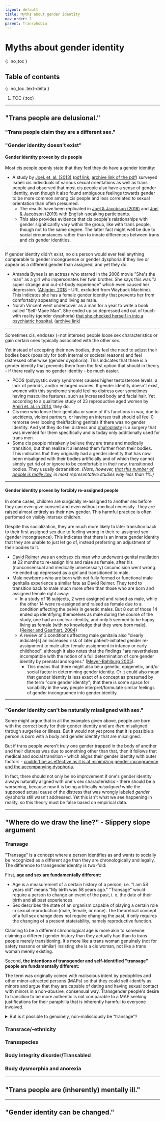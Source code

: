 ```yaml
---
layout: default
title: Myths about gender identity
nav_order: 2
parent: Transphobia
---
```

<script> jtd.setTheme('green'); </script>
# Myths about gender identity
{: .no_toc }

## Table of contents
{: .no_toc .text-delta }

1. TOC
{:toc}

---

## "Trans people are delusional."

### "Trans people claim they are a different sex."

### "Gender identity doesn't exist"

#### Gender identity proven by cis people

Most cis people openly state that they feel they do have a gender identity:
- A study by [Joel. et. al. (2013)](https://doi.org/10.1080/19419899.2013.830640) ([pdf link](https://people.socsci.tau.ac.il/mu/daphnajoel/files/2014/11/Joel_gender_identity_2013.pdf), [archive link of the pdf](https://web.archive.org/web/20210425120153/https://people.socsci.tau.ac.il/mu/daphnajoel/files/2014/11/Joel_gender_identity_2013.pdf)) surveyed Israeli cis individuals of various sexual orientations as well as trans people and observed that most cis people also have a sense of gender identity, even though it also found ambiguous feelings towards gender to be more common among cis people and less correlated to sexual orientation than often presumed. 
	- The results have been replicated in [Joel & Jacobson (2018)](doi.org/10.1007/s10508-018-1239-y) and [Joel & Jacobson (2019)]( https://doi.org/10.1080/00224499.2018.1523998) with English-speaking participants.
	- This also provides evidence that cis people's relationships with gender significantly vary within the group, like with trans people, though not to the same degree. The latter fact might well be due to social circumstances rather than to innate differences between trans and cis gender identities.

---

If gender identity didn't exist, no cis person would ever feel anything comparable to gender incongruence or gender dysphoria if they live or appear as a different gender than assigned, and yet they do.

- Amanda Bynes is an actress who starred in the 2006 movie "She's the man" as a girl who impersonates her twin brother. She says this was "a super strange and out-of-body experience" which even caused her depression. ([Ahlgrim, 2018](https://www.insider.com/amanda-bynes-paper-magazine-interview-depression-shes-the-man-2018-11) - URL excluded from Wayback Machine). This indicates she has a female gender identity that prevents her from comfortably appearing and living as male.
- Norah Vincent went undercover as a man for a year to write a book called "Self-Made Man". She ended up so depressed and out of touch with reality (gender dysphoria) [that she checked herself in into a psychiatric hospital.](http://content.time.com/time/arts/article/0,8599,1868983,00.html) ([archive link](https://web.archive.org/web/20200219104300/http://content.time.com/time/arts/article/0,8599,1868983,00.html))

---

Sometimes cis, endosex (=not intersex) people loose sex characteristics or gain certain ones typically associated with the other sex. 

Yet instead of accepting their new bodies, they feel the need to adjust their bodies back (possibly for both internal or societal reasons) and feel distressed otherwise (gender dysphoria). This indicates that there is a gender identity that prevents them from the first option that should in theory - if there really was no gender identity - be much easier.

- PCOS (polycystic ovary syndrome) causes higher testosterone levels, a lack of periods, and/or enlarged ovaries. If gender identity doesn't exist, women with this syndrome should feel no distress over sometimes having masculine features, such as increased body and facial hair. Yet according to a qualitative study of 23 reproductive aged women by [Amiri et. al. in 2014](doi.org/10.5812/ircmj.12423), they do.
- Cis men who loose their genitalia or some of it's functions in war, due to accidents, violent partners, or having an intersex trait should all feel 0 remorse over loosing their/lacking genitals if there was no gender identity. And yet they do feel distress and [phalloplasty](https://en.wikipedia.org/wiki/Phalloplasty) is a surgery that was invented for them specifically and is today only additionally used for trans men.
- Some cis people mistakenly believe they are trans and medically transition, but then realize it alienated them further from their bodies. This indicates that they originally had a gender identity that has now been misaligned with their bodies artificially and of which they cannot simply get rid of or ignore to be comfortable in their new, transitioned bodies. They usually detransition. _(Note, however, [that this number of people is really low](!!!), in most representative studies way less than 1%.)_

---

#### Gender identity proven by forcibly re-assigned people

In some cases, children are surgically re-assigned to another sex before they can even give consent and even without medical necessity. They are raised almost entirely as their new gender. This harmful practice is often perfomed on visibly intersex children.

Despite this socialization, they are much more likely to later transition back to their first assigned sex due to feeling wrong in their re-assigned sex (gender incongruence). This indicates that there is an innate gender identity that they are unable to just let go of, instead preferring an adjustment of their bodies to it.

- [David Reimer](https://en.wikipedia.org/wiki/David_Reimer) was an [endosex](! "not intersex") cis man who underwent genital mutilation at 22 months to re-assign him and raise as female, after his (nonconsensual and medically unnecessary) circumcision went wrong. He ended up depressed as a girl and transitioned to male.
- Male newborns who are born with not fully formed or functional male genitalia experience a similar fate as David Reimer. They tend to transition back to male much more often than those who are born and assigned female right away:
	- In a study of 16 subjects, 2 were assigned and raised as male, while the other 14 were re-assigned and raised as female due to a condition affecting the pelvis in
		genetic males. But 8 out of those 14 ended up identifying themselves as male during the course of the study, one had an unclear identity, and only 5 seemed to be happy living as female (with no knowledge that they were born male). ([Reiner and Gearhart, 2004](doi.org/10.1056/NEJMoa022236))
	- A review of 3 conditions affecting male genitalia also "clearly indicate[s] an increased risk of later patient-initiated gender re-assignment to male after female assignment in infancy or early childhood", although it also notes that the findings "are nevertheless incompatible with the notion of a full determination of core gender identity by prenatal androgens." ([Meyer-Bahlburg 2005](https://doi.org/10.1007/s10508-005-4342-9)).
		- This means that there might also be a genetic, epigenetic, and/or social factor in determining gender identity. Or it could also mean that gender identity is less exact of a concept as presumed by the term "core gender identity"; that there is some space for variability in the way people interpret/formulate similar feelings of gender incongruence into gender identity.

---
### "Gender identity can't be naturally misaligned with sex."
Some might argue that in all the examples given above, people are born with the correct body for their gender identity and are _then_ misaligned through surgeries or illness. But it would not yet prove that it is possible a person is _born_ with a body and gender identity that are misaligned.

But if trans people weren't truly one gender trapped in the body of another and their distress was due to something other than that, then it follows that medical and social transition - which aligns their gender identity with outer factors - 
[couldn't be as effective as it is at minimizing gender incongruence and the accompanying dysphoria](!!!). 

In fact, there should not only be no improvement if one's gender identity always naturally aligned with one's sex characteristics - there should be a worsening, because now it is being artificially _misaligned_ while the supposed actual cause of the distress that was wrongly labeled _gender_ dysphoria still wasn't addressed. Yet this isn't what we see happening in reality, so this theory must be false based on empirical data.

---

## "Where do we draw the line?" - Slippery slope argument

### Transage

"Transage" is a concept where a person identifies as and wants to socially be recognized as a different age than they are chronologically and legally. The difference to transgender identity is two-fold:

First, **age and sex are fundamentally different:**

- Age is a measurement of a certain history of a person, i.e. "I am 58 years old" means "My birth was 58 years ago." "Transage" would require a person to change an event of the past, i. e. the date of their birth and all past experiences.
- Sex describes the state of an organism capable of playing a certain role in sexual reproduction (male, female, or none). The theoretical concept of a full sex change does not require changing the past, it only requires the changing of a present state/ability, namely reproductive function.

Claiming to be a different chronological age is more akin to someone claiming a different gender history than they actually had than to trans people merely transitioning. It's more like a trans woman genuinely (not for safety reasons or similar) insisting she is a cis woman, not like a trans woman merely existing.

Second, **the intentions of transgender and self-identified "transage" people are fundamentally different:**

The term was originally coined with maliscious intent by pedophiles and other minor-attracted persons (MAPs) so that they could self-identify as minors and argue that they are capable of dating and having sexual contact with minors in a non-abusive, consensual way. Transgender people's desire to transition to be more authentic is not comparable to a MAP seeking justifications for their paraphilia that is inherently harmful to everyone involved.

<details>
<summary markdown="1">But is it possible to genuinely, non-malisciously be "transage"? 
	</summary>
<section markdown="1">

Is it possible to "feel" like a different age than one chronologically and legally is? Definitely, psychological age is a well-established concept and can differ from chronological age due to a variety of factors.

**But does it make sense to compare such people to transgender peopl0e** and to change their legal birthdays for example ("legal age-transition")? No, there is no benefit for their psychological development or society. 

Does it make sense to medically intervene to try make people's bodies "younger"? Yes, we already do so, but not because someone identifies a certain way, but rather because we're trying to make people live longer lives. There are neither social/legal nor medical parallels to be drawn between transgender experience and psychological age discrepancies.
	</section>
</details>

### Transrace/-ethnicity

### Transspecies

### Body integrity disorder/Transabled

### Body dysmorphia and anorexia

---

## "Trans people are (inherently) mentally ill."


---

## "Gender identity can be changed."

